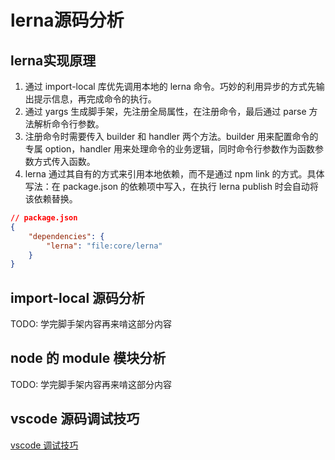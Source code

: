 # lerna源码分析

## lerna实现原理

1. 通过 import-local 库优先调用本地的 lerna 命令。巧妙的利用异步的方式先输出提示信息，再完成命令的执行。
2. 通过 yargs 生成脚手架，先注册全局属性，在注册命令，最后通过 parse 方法解析命令行参数。
3. 注册命令时需要传入 builder 和 handler 两个方法。builder 用来配置命令的专属 option，handler 用来处理命令的业务逻辑，同时命令行参数作为函数参数方式传入函数。
4. lerna 通过其自有的方式来引用本地依赖，而不是通过 npm link 的方式。具体写法：在 package.json 的依赖项中写入，在执行 lerna publish 时会自动将该依赖替换。

```json
// package.json
{
    "dependencies": {
        "lerna": "file:core/lerna"
    }
}
```

## import-local 源码分析

TODO: 学完脚手架内容再来啃这部分内容

## node 的 module 模块分析

TODO: 学完脚手架内容再来啃这部分内容

## vscode 源码调试技巧

[vscode 调试技巧](https://www.yuque.com/docs/share/faa9343a-42c7-4493-b2a7-aafd8e369005?#)
